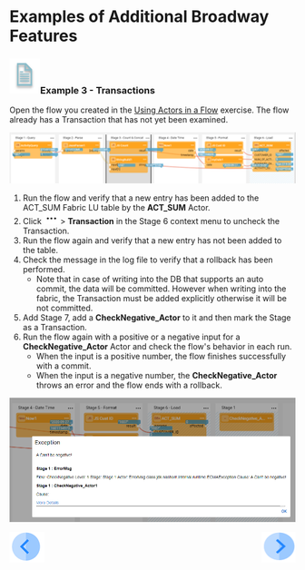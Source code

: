 # Examples of Additional Broadway Features

### ![info](/academy/images/example.png)Example 3 - Transactions

Open the flow you created in the [Using Actors in a Flow](10_using_various_actors_exercise.md) exercise. The flow already has a Transaction that has not yet been examined.

![image](images/10_flow.PNG)



1. Run the flow and verify that a new entry has been added to the ACT_SUM Fabric LU table by the **ACT_SUM** Actor.
2. Click ![dots](images/three_dots_icon.png)> **Transaction** in the Stage 6 context menu to uncheck the Transaction.
3. Run the flow again and verify that a new entry has not been added to the table. 
4. Check the  message in the log file to verify that a rollback has been performed.
   * Note that in case of writing into the DB that supports an auto commit, the data will be committed. However when writing into the fabric, the Transaction must be added explicitly otherwise it will be not committed.
5. Add Stage 7, add a **CheckNegative_Actor** to it and then mark the Stage as a Transaction.
6. Run the flow again with a positive or a negative input for a **CheckNegative_Actor** Actor and check the flow's behavior in each run. 
   * When the input is a positive number, the flow finishes successfully with a commit. 
   * When the input is a negative number, the **CheckNegative_Actor** throws an error and the flow ends with a rollback.

![image](images/10_flow_1.PNG)

[![Previous](/articles/images/Previous.png)](16_broadway_addl_features_ex2.md)[<img align="right" width="60" height="54" src="/articles/images/Next.png">](18_broadway_addl_features_exercise.md)

